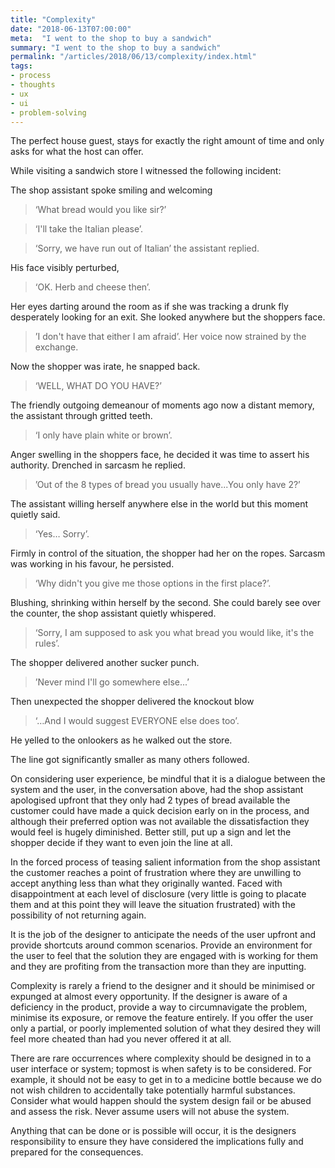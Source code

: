 ```yaml
---
title: "Complexity"
date: "2018-06-13T07:00:00"
meta:  "I went to the shop to buy a sandwich"
summary: "I went to the shop to buy a sandwich"
permalink: "/articles/2018/06/13/complexity/index.html"
tags:
- process
- thoughts
- ux
- ui
- problem-solving
---
```


The perfect house guest, stays for exactly the right amount of time and only asks for what the host can offer.

While visiting a sandwich store I witnessed the following incident:

The shop assistant spoke smiling and welcoming

> ‘What bread would you like sir?’

> ‘I'll take the Italian please’.

> ‘Sorry, we have run out of Italian’ the assistant replied.

His face visibly perturbed,

> ‘OK. Herb and cheese then’.

Her eyes darting around the room as if she was tracking a drunk fly desperately looking for an exit. She looked anywhere but the shoppers face.

> ’I don't have that either I am afraid’. Her voice now strained by the exchange.

Now the shopper was irate, he snapped back.

> ‘WELL, WHAT DO YOU HAVE?’

The friendly outgoing demeanour of moments ago now a distant memory, the assistant through gritted teeth.

> ‘I only have plain white or brown’.

Anger swelling in the shoppers face, he decided it was time to assert his authority. Drenched in sarcasm he replied.

> ’Out of the 8 types of bread you usually have...You only have 2?’

The assistant willing herself anywhere else in the world but this moment quietly said.

> ‘Yes… Sorry’.

Firmly in control of the situation, the shopper had her on the ropes. Sarcasm was working in his favour, he persisted.

> ‘Why didn't you give me those options in the first place?’.

Blushing, shrinking within herself by the second. She could barely see over the counter, the shop assistant quietly whispered.

> ‘Sorry, I am supposed to ask you what bread you would like, it's the rules’.

The shopper delivered another sucker punch.

> ’Never mind I'll go somewhere else...’

Then unexpected the shopper delivered the knockout blow

> ‘…And I would suggest EVERYONE else does too’.

He yelled to the onlookers as he walked out the store.

The line got significantly smaller as many others followed.

On considering user experience, be mindful that it is a dialogue between the system and the user, in the conversation above, had the shop assistant apologised upfront that they only had 2 types of bread available the customer could have made a quick decision early on in the process, and although their preferred option was not available the dissatisfaction they would feel is hugely diminished. Better still, put up a sign and let the shopper decide if they want to even join the line at all.

In the forced process of teasing salient information from the shop assistant the customer reaches a point of frustration where they are unwilling to accept anything less than what they originally wanted. Faced with disappointment at each level of disclosure (very little is going to placate them and at this point they will leave the situation frustrated) with the possibility of not returning again.

It is the job of the designer to anticipate the needs of the user upfront and provide shortcuts around common scenarios. Provide an environment for the user to feel that the solution they are engaged with is working for them and they are profiting from the transaction more than they are inputting.

Complexity is rarely a friend to the designer and it should be minimised or expunged at almost every opportunity. If the designer is aware of a deficiency in the product, provide a way to circumnavigate the problem, minimise its exposure, or remove the feature entirely. If you offer the user only a partial, or poorly implemented solution of what they desired they will feel more cheated than had you never offered it at all.

There are rare occurrences where complexity should be designed in to a user interface or system; topmost is when safety is to be considered. For example, it should not be easy to get in to a medicine bottle because we do not wish children to accidentally take potentially harmful substances. Consider what would happen should the system design fail or be abused and assess the risk. Never assume users will not abuse the system.

Anything that can be done or is possible will occur, it is the designers responsibility to ensure they have considered the implications fully and prepared for the consequences.
